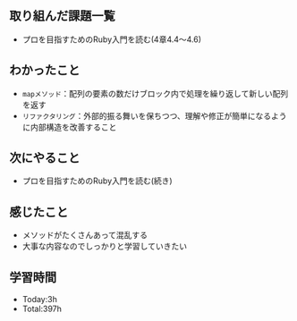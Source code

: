 ## 取り組んだ課題一覧
- プロを目指すためのRuby入門を読む(4章4.4〜4.6)
  
## わかったこと
- `mapメソッド`：配列の要素の数だけブロック内で処理を繰り返して新しい配列を返す
- `リファクタリング`：外部的振る舞いを保ちつつ、理解や修正が簡単になるように内部構造を改善すること
  

## 次にやること
- プロを目指すためのRuby入門を読む(続き)
  
## 感じたこと
- メソッドがたくさんあって混乱する
- 大事な内容なのでしっかりと学習していきたい
  
## 学習時間
- Today:3h
- Total:397h
